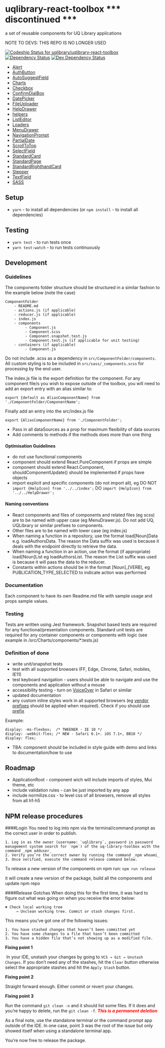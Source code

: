 # uqlibrary-react-toolbox *** discontinued ***
a set of reusable components for UQ Library applications

NOTE TO DEVS: THIS REPO IS NO LONGER USED


[ ![Codeship Status for uqlibrary/uqlibrary-react-toolbox](https://codeship.com/projects/73393d70-ed04-0134-e2b6-0a42fa094665/status?branch=master)](https://codeship.com/projects/208476)
[![Dependency Status](https://david-dm.org/uqlibrary/uqlibrary-react-toolbox.svg)](https://david-dm.org/uqlibrary/uqlibrary-react-toolbox)
[![Dev Dependency Status](https://david-dm.org/uqlibrary/uqlibrary-react-toolbox/dev-status.svg)](https://david-dm.org/uqlibrary/uqlibrary-react-toolbox?type=dev)

- [Alert]()
- [AuthButton]()
- [AutoSuggestField]()
- [Charts](https://github.com/uqlibrary/uqlibrary-react-toolbox/tree/master/src/Charts)
- [Checkbox]()
- [ConfirmDialBox]()
- [DatePicker]()
- [FileUploader]()
- [HelpDrawer](https://github.com/uqlibrary/uqlibrary-react-toolbox/tree/master/src/HelpDrawer)
- [helpers]()
- [ListEditor]()
- [Loaders](https://github.com/uqlibrary/uqlibrary-react-toolbox/tree/master/src/Loaders)
- [MenuDrawer](https://github.com/uqlibrary/uqlibrary-react-toolbox/tree/master/src/MenuDrawer)
- [NavigationPrompt]()
- [PartialDate]()
- [ScrollToTop]()
- [SelectField](https://github.com/uqlibrary/uqlibrary-react-toolbox/tree/master/src/SelectField)
- [StandardCard]()
- [StandardPage]()
- [StandardRighthandCard]()
- [Stepper]()
- [TextField](https://github.com/uqlibrary/uqlibrary-react-toolbox/tree/master/src/TextField)
- [SASS](https://github.com/uqlibrary/uqlibrary-react-toolbox/tree/master/src/sass)

## Setup

- `yarn` - to install all dependencies (or `npm install` - to install all dependencies)

## Testing

- `yarn test` - to run tests once
- `yarn test:watch` - to run tests continuously


## Development

### Guidelines

The components folder structure should be structured in a similar fashion to the example below (note the case)

    ComponentFolder
        - README.md
        - actions.js (if applicable)
        - reducer.js (if applicable)
        - index.js
        - components
             - Component.js
             - Component.scss
             - Component.snapshot.test.js
             - Component.test.js (if applicable for unit testing)
        - containers (if applicable)
             - Component.js
   
Do not include .scss as a dependency in `src/ComponentFolder/components`. All custom styling is to be included in `src/sass/_components.scss` for processing by the end user. 

The index.js file is the export definition for the component. For any component file/s you wish to expose outside of the toolbox, you will need to add an export entry with an alias similar to:

    export {default as AliasComponentName} from './ComponentFolder/ComponentName';

Finally add an entry into the src/index.js file
    
    export {AliasComponentName} from './ComponentFolder';


- Pass in all dataSources as a prop for maximum flexibility of data sources
- Add comments to methods if the methods does more than one thing

#### Optimisation Guidelines

- do not use functional components
- component should extend React.PureComponent if props are simple 
- component should extend React.Component, shouldComponentUpdate() should be implemented if props have objects
- import explicit and specific components (do not import all), eg DO NOT `import {HelpIcon} from '../../index';` DO `import {HelpIcon} from '../../HelpDrawer';`
  
#### Naming conventions

- React components and files of components and related files (eg scss) are to be named with upper case (eg MenuDrawer.js). Do not add UQ, UQLibrary or similar prefixes to components.
- Other files are to be named with lower case (eg index.js)
- When naming a function in a repository, use the format load[Noun]Data e.g. loadAuthorsData. The reason the Data suffix was used is because it deals with the endpoint directly to retrieve the data.
- When naming a function in an action, use the format (if appropriate) load[Noun]List eg loadAuthorsList. The reason the List suffix was used is because it will pass the data to the reducer.
- Constants within actions should be in the format [Noun]_[VERB], eg PUBLICATION_TYPE_SELECTED to indicate action was performed

### Documentation

Each component to have its own Readme.md file with sample usage and props sample values.

### Testing

Tests are written using Jest framework. Snapshot based tests are required for any functional/presentation components. 
Standard unit tests are required for any container components or components with logic (see example in /src/Charts/components/*.tests.js)

### Definition of done

- write unit/snapshot tests
- test with all supported browsers (FF, Edge, Chrome, Safari, mobiles, IE11)
- test keyboard navigation - users should be able to navigate and use the components and application without a mouse
- accessibility testing - turn on [VoiceOver](https://help.apple.com/voiceover/info/guide/10.12/) in Safari or similar
- updated documentation
- any custom inline styles work in all supported browsers (eg [vendor prefixes](https://developer.mozilla.org/en-US/docs/Glossary/Vendor_Prefix) should be applied when required). Check if you should use [prefix](http://shouldiprefix.com/)

Example:
```
display: -ms-flexbox;  /* TWEENER - IE 10 */
display: -webkit-flex; /* NEW - Safari 6.1+. iOS 7.1+, BB10 */
display: flex;  
```

- TBA: component should be included in style guide with demo and links to documentation/how to use


## Roadmap

- ApplicationRoot - component wich will include imports of styles, Mui theme, etc 
- include validation rules - can be just imported by any app
- include normilize.css - to level css of all browsers, remove all styles from all h1-h5


## NPM release procedures
####Login
You need to log into npm via the terminal/command prompt as the correct user in order to publish. 

    1. Log in as the owner (username: `uqlibrary`, password in password management system search for `npm`) of the uq-library-toolbox with the command _npm adduser_
    2. Verify you’re the correct owner by running the command _npm whoami_
    3. Once verified, execute the command release command below.

To release a new version of the components on npm run:
`npm run release`

it will create a new version of the package, build all the components and update npm repo

####Release Gotchas
When doing this for the first time, it was hard to figure out what was going on when you receive the error below:

```
✖ Check local working tree
     → Unclean working tree. Commit or stash changes first.
```

This means you’ve got one of the following issues:

    1. You have stashed changes that haven’t been committed yet
    2. You have some changes to a file that hasn’t been committed
    3. You have a hidden file that’s not showing up as a modified file.

**Fixing point 1**

 In your IDE, unstash your changes by going to `VCS → Git → Unstash Changes`. If you don’t need any of the stashes, hit the `Clear` button otherwise select the appropriate stashes and hit the `Apply Stash` button.

**Fixing point 2**

Straight forward enough. Either commit or revert your changes.

**Fixing point 3**

Run the command `git clean -n` and it should list some files. If it does and you’re happy to delete, run the `git clean -f`. <span style="color:red">_**This is a permanent deletion**_</span> 

As a final note, use the standalone terminal or the command prompt app outside of the IDE. In one case, point 3 was the root of the issue but only showed itself when using a standalone terminal app.

You’re now free to release the package.
